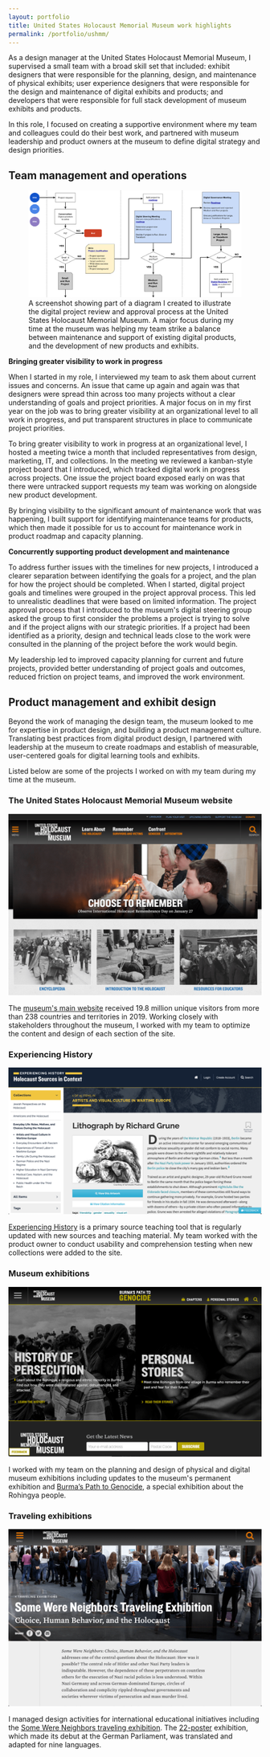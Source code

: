 ```yaml
---
layout: portfolio
title: United States Holocaust Memorial Museum work highlights
permalink: /portfolio/ushmm/
---
```


As a design manager at the United States Holocaust Memorial Museum, I supervised a small team with a broad skill set that included: exhibit designers that were responsible for the planning, design, and maintenance of physical exhibits; user experience designers that were responsible for the design and maintenance of digital exhibits and products; and developers that were responsible for full stack development of museum exhibits and products.

In this role, I focused on creating a supportive environment where my team and colleagues could do their best work, and partnered with museum leadership and product owners at the museum to define digital strategy and design priorities.

## Team management and operations

<figure class="thumbnail-full">
<img src="/assets/images/ushmm-project-process.png" alt="A portion of a diagram illustrating the digital product and review process at the United States Holocaust Memorial Museum">
<figcaption >
A screenshot showing part of a diagram I created to illustrate the digital project review and approval process at the United States Holocaust Memorial Museum. A major focus during my time at the museum was helping my team strike a balance between maintenance and support of existing digital products, and the development of new products and exhibits.
</figcaption>
</figure>

**Bringing greater visibility to work in progress** 

When I started in my role, I interviewed my team to ask them about current issues and concerns. An issue that came up again and again was that designers were spread thin across too many projects without a clear understanding of goals and project priorities. A major focus on in my first year on the job was to bring greater visibility at an organizational level to all work in progress, and put transparent structures in place to communicate project priorities.

To bring greater visibility to work in progress at an organizational level, I hosted a meeting twice a month that included representatives from design, marketing, IT, and collections. In the meeting we reviewed a kanban-style project board that I introduced, which tracked digital work in progress across projects. One issue the project board exposed early on was that there were untracked support requests my team was working on alongside new product development.

By bringing visibility to the significant amount of maintenance work that was happening, I built support for identifying maintenance teams for products, which then made it possible for us to account for maintenance work in product roadmap and capacity planning.

**Concurrently supporting product development and maintenance**

To address further issues with the timelines for new projects, I introduced a clearer separation between identifying the goals for a project, and the plan for how the project should be completed. When I started, digital project goals and timelines were grouped in the project approval process. This led to unrealistic deadlines that were based on limited information. The project approval process that I introduced to the museum's digital steering group asked the group to first consider the problems a project is trying to solve and if the project aligns with our strategic priorities. If a project had been identified as a priority, design and technical leads close to the work were consulted in the planning of the project before the work would begin.

My leadership led to improved capacity planning for current and future projects, provided better understanding of project goals and outcomes, reduced friction on project teams, and improved the work environment. 

## Product management and exhibit design

Beyond the work of managing the design team, the museum looked to me for expertise in product design, and building a product management culture. Translating best practices from digital product design, I partnered with leadership at the museum to create roadmaps and establish of measurable, user-centered goals for digital learning tools and exhibits.

Listed below are some of the projects I worked on with my team during my time at the museum. 


### The United States Holocaust Memorial Museum website

[<img src="/assets/images/ushmm-main.png" alt="A screenshot of the homepage for the United States Holocaust Memorial Museum website ">](https://www.ushmm.org)

The [museum's main website](https://www.ushmm.org) received 19.8 million unique visitors from more than 238 countries and territories in 2019. Working closely with stakeholders throughout the museum, I worked with my team to optimize the content and design of each section of the site.


### Experiencing History

[<img src="/assets/images/ushmm-experiencing-history.png" alt="A screenshot of the homepage for Experiencing History">](https://perspectives.ushmm.org)

[Experiencing History](https://perspectives.ushmm.org) is a primary source teaching tool that is regularly updated with new sources and teaching material. My team worked with the product owner to conduct usability and comprehension testing when new collections were added to the site.
 


### Museum exhibitions

[<img src="/assets/images/ushmm-burma.png" alt="A screenshot of the homepage for the digital exhibition Burma’s Path to Genocide">](https://exhibitions.ushmm.org/burmas-path-to-genocide)

I worked with my team on the planning and design of physical and digital museum exhibitions including updates to the museum's permanent exhibition and [Burma’s Path to Genocide](https://exhibitions.ushmm.org/burmas-path-to-genocide), a special exhibition about the Rohingya people.


### Traveling exhibitions

[<img src="/assets/images/ushmm-neighbors.png" alt="A screenshot of the traveling exhibition page for the Some Were Neighbors exhibition">](https://www.ushmm.org/information/exhibitions/traveling-exhibitions/some-were-neighbors)

I managed design activities for international educational initiatives including the [Some Were Neighbors traveling exhibition](https://www.ushmm.org/information/exhibitions/traveling-exhibitions/some-were-neighbors). The [22-poster](https://www.ushmm.org/teach/poster-sets/some-were-neighbors) exhibition, which made its debut at the German Parliament, was translated and adapted for nine languages. 